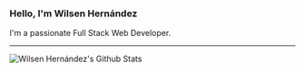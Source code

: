 ### Hello, I'm Wilsen Hernández

I'm a passionate Full Stack Web Developer.

---

<img align="left" alt="Wilsen Hernández's Github Stats" src="https://github-readme-stats.vercel.app/api?username=wilsenhc&show_icons=true&hide_border=true&count_private=true" />

<!--
**wilsenhc/wilsenhc** is a ✨ _special_ ✨ repository because its `README.md` (this file) appears on your GitHub profile.

Here are some ideas to get you started:

- 🔭 I’m currently working on ...
- 🌱 I’m currently learning ...
- 👯 I’m looking to collaborate on ...
- 🤔 I’m looking for help with ...
- 💬 Ask me about ...
- 📫 How to reach me: ...
- 😄 Pronouns: ...
- ⚡ Fun fact: ...
-->
